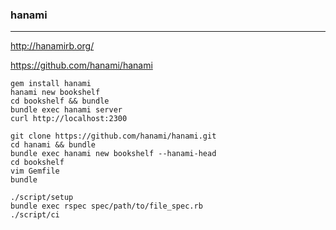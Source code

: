 ### hanami
---
http://hanamirb.org/

https://github.com/hanami/hanami

```
gem install hanami
hanami new bookshelf
cd bookshelf && bundle
bundle exec hanami server
curl http://localhost:2300

git clone https://github.com/hanami/hanami.git
cd hanami && bundle
bundle exec hanami new bookshelf --hanami-head
cd bookshelf
vim Gemfile
bundle

./script/setup
bundle exec rspec spec/path/to/file_spec.rb
./script/ci
```

```ruby
```

```
```





